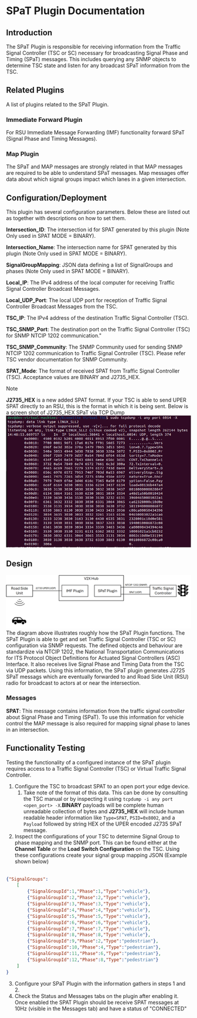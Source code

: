 # SPaT Plugin Documentation

## Introduction

The SPaT Plugin is responsible for receiving information from the Traffic Signal Controller (TSC or SC) necessary for broadcasting Signal Phase and Timing (SPaT) messages. This includes querying any SNMP objects to determine TSC state and listen for any broadcast SPaT information from the TSC.

## Related Plugins

A list of plugins related to the SPaT Plugin.

### Immediate Forward Plugin

For RSU Immediate Message Forwarding (IMF) functionality forward SPaT (Signal Phase and Timing Messages).

### Map Plugin

The SPaT and MAP messages are strongly related in that MAP messages are required to be able to understand SPaT messages. Map
messages offer data about which signal groups impact which lanes in a given intersection.

## Configuration/Deployment

This plugin has several configuration parameters. Below these are listed out as together with descriptions on how to set them.

**Intersection_ID**: The intersection id for SPAT generated by this plugin (Note Only used in SPAT MODE = BINARY).

**Intersection_Name**: The intersection name for SPAT generated by this plugin (Note Only used in SPAT MODE = BINARY).

**SignalGroupMapping**: JSON data defining a list of SignalGroups and phases (Note Only used in SPAT MODE = BINARY).

**Local_IP**: The IPv4 address of the local computer for receiving Traffic Signal Controller Broadcast Messages.

**Local_UDP_Port**: The local UDP port for reception of Traffic Signal Controller Broadcast Messages from the TSC.

**TSC_IP**: The IPv4 address of the destination Traffic Signal Controller (TSC).

**TSC_SNMP_Port**: The destination port on the Traffic Signal Controller (TSC) for SNMP NTCIP 1202 communication."

**TSC_SNMP_Community**: The SNMP Community used for sending SNMP NTCIP 1202 communication to Traffic Signal Controller (TSC). Please refer TSC vendor documentation for SNMP Community.

**SPAT_Mode**: The format of received SPAT from Traffic Signal Controller (TSC). Acceptance values are BINARY and J2735_HEX.
> [!NOTE]
> **J2735_HEX** is a new added SPAT format. If your TSC is able to send UPER SPAT directly to an RSU, this is the format in which it is being sent. Below is a screen shot of J2735_HEX SPaT via TCP Dump
![Alt text](docs/hex_tcpdump.png)

## Design

![Alt text](docs/spat_plugin_design.png)
The diagram above illustrates roughly how the SPaT Plugin functions. The SPaT Plugin is able to get and set Traffic Signal Controller (TSC or SC) configuration via SNMP requests. The defined objects and behaviour are standardize via NTCIP 1202, the National Transportation Communications for ITS Protocol Object Definitions for Actuated Signal Controllers (ASC) Interface. It also receives live Signal Phase and Timing Data from the TSC via UDP packets. Using this information, the SPaT plugin generates J2725 SPaT messags which are eventually forwarded to and Road Side Unit (RSU) radio for broadcast to actors at or near the intersection.

### Messages

**SPAT**: This message contains information from the traffic signal controller about Signal Phase and Timing (SPaT). To use this information for vehicle control the MAP message is also required for mapping signal phase to lanes in an intersection.

## Functionality Testing

Testing the functionality of a configured instance of the SPaT plugin requires access to a Traffic Signal Controller (TSC) or Virtual Traffic Signal Controller.

1) Configure the TSC to broadcast SPAT to an open port your edge device.
   1) Take note of the format of this data. This can be done by consulting the TSC manual or by inspecting it using `tcpdump -i any port <open_port> -X`.**BINARY** payloads will be complete human unreadable collection of bytes and **J2735_HEX** will include human readable header information like `Type=SPAT`, `PSID=0x8002`, and a `Payload` followed by string HEX of the UPER encoded J2735 SPaT message.
2) Inspect the configurations of your TSC to determine Signal Group to phase mapping and the SNMP port. This can be found either at the **Channel Table** or the **Load Switch Configuration** on the TSC. Using these configurations create your signal group mapping JSON (Example shown below)
```json

{"SignalGroups":
    [
        {"SignalGroupId":1,"Phase":1,"Type":"vehicle"},
        {"SignalGroupId":2,"Phase":2,"Type":"vehicle"},
        {"SignalGroupId":3,"Phase":3,"Type":"vehicle"},
        {"SignalGroupId":4,"Phase":4,"Type":"vehicle"},
        {"SignalGroupId":5,"Phase":5,"Type":"vehicle"},
        {"SignalGroupId":6,"Phase":6,"Type":"vehicle"},
        {"SignalGroupId":7,"Phase":7,"Type":"vehicle"},
        {"SignalGroupId":8,"Phase":8,"Type":"vehicle"},
        {"SignalGroupId":9,"Phase":2,"Type":"pedestrian"},
        {"SignalGroupId":10,"Phase":4,"Type":"pedestrian"},
        {"SignalGroupId":11,"Phase":6,"Type":"pedestrian"},
        {"SignalGroupId":12,"Phase":8,"Type":"pedestrian"}
    ]
}
```

3) Configure your SPaT Plugin with the information gathers in steps 1 and 2.
4) Check the Status and Messages tabs on the plugin after enabling it. Once enabled the SPAT Plugin should be receive SPAT messages at 10Hz (visible in the Messages tab) and have a status of "CONNECTED"